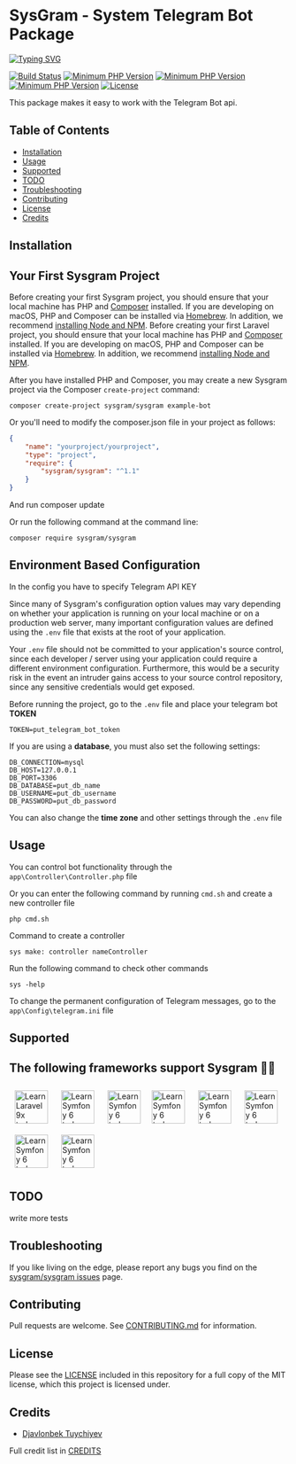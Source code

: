 # SysGram - System Telegram Bot Package
[![Typing SVG](https://readme-typing-svg.herokuapp.com?font=Cantora+One&color=ADBAC7&center=true&vCenter=true&lines=High+security+system;Easy%2C+convenient+and+understandable)](https://t.me/DGUuz/129)

<!-- badges -->
[![Build Status](https://img.shields.io/static/v1?label=helper&message=Telegram&color=informational)](https://t.me/Azimjanovich)
[![Minimum PHP Version](https://img.shields.io/static/v1?label=packagist&message=v1.1&color=blueviolet)](https://packagist.org/packages/sysgram/sysgram)
[![Minimum PHP Version](https://img.shields.io/static/v1?label=downloads&message=...&color=success)](https://packagist.org/packages/sysgram/sysgram)
[![Minimum PHP Version](https://img.shields.io/static/v1?label=PHP&message=>=8.0&color=blue)](https://php.net/)
[![License](https://img.shields.io/packagist/l/php-telegram-bot/laravel.svg)](https://github.com/sysgram/sysgram/LICENSE.md)

<!-- info  -->
This package makes it easy to work with the Telegram Bot api.

<!-- doc -->
## Table of Contents
- [Installation](#installation)
- [Usage](#usage)
- [Supported](#supported)
- [TODO](#todo)
- [Troubleshooting](#troubleshooting)
- [Contributing](#contributing)
- [License](#license)
- [Credits](#credits)


<!-- install -->
## **Installation**
## Your First Sysgram Project

Before creating your first Sysgram project, you should ensure that your local machine has PHP and [Composer](https://getcomposer.org/) installed. If you are developing on macOS, PHP and Composer can be installed via [Homebrew](https://brew.sh/). In addition, we recommend [installing Node and NPM](https://nodejs.org/).
Before creating your first Laravel project, you should ensure that your local machine has PHP and [Composer](https://getcomposer.org/) installed. If you are developing on macOS, PHP and Composer can be installed via [Homebrew](https://brew.sh/). In addition, we recommend [installing Node and NPM](https://nodejs.org/).


After you have installed PHP and Composer, you may create a new Sysgram project via the Composer `create-project` command:

    composer create-project sysgram/sysgram example-bot

Or you'll need to modify the composer.json file in your project as follows:
```json
{
    "name": "yourproject/yourproject",
    "type": "project",
    "require": {
        "sysgram/sysgram": "^1.1"
    }
}
```
And run composer update

Or run the following command at the command line:

    composer require sysgram/sysgram

## Environment Based Configuration
In the config you have to specify Telegram API KEY


Since many of Sysgram's configuration option values may vary depending on whether your application is running on your local machine or on a production web server, many important configuration values are defined using the `.env` file that exists at the root of your application.

Your `.env` file should not be committed to your application's source control, since each developer / server using your application could require a different environment configuration. Furthermore, this would be a security risk in the event an intruder gains access to your source control repository, since any sensitive credentials would get exposed.


Before running the project, go to the ``.env`` file and place your telegram bot **TOKEN**

```env
TOKEN=put_telegram_bot_token
```


If you are using a **database**, you must also set the following settings:

```env
DB_CONNECTION=mysql
DB_HOST=127.0.0.1
DB_PORT=3306
DB_DATABASE=put_db_name
DB_USERNAME=put_db_username
DB_PASSWORD=put_db_password
```

You can also change the **time zone** and other settings through the `.env` file


## **Usage**

You can control bot functionality through the `app\Controller\Controller.php` file


Or you can enter the following command by running `cmd.sh` and create a new controller file

    php cmd.sh

Command to create a controller

    sys make: controller nameController

Run the following command to check other commands

    sys -help


To change the permanent configuration of Telegram messages, go to the `app\Config\telegram.ini` file

## **Supported**


## The following frameworks support Sysgram 💪🏻

[<img src="https://laravel.com/img/logomark.min.svg" alt="Learn Laravel 9x today icon" width="60" height="60" style="margin: 10px">](https://laravel.com/)
[<img src="https://cdn.icon-icons.com/icons2/2415/PNG/512/yii_original_wordmark_logo_icon_146286.png" alt="Learn Symfony 6 today icon" width="60" height="60" style="margin: 10px">](https://www.yiiframework.com/)
[<img src="https://cdn.icon-icons.com/icons2/2415/PNG/512/symfony_original_wordmark_logo_icon_146328.png" alt="Learn Symfony 6 today icon" width="60" height="60" style="margin: 10px">](https://symfony.com/)[<img src="https://cdn.icon-icons.com/icons2/2699/PNG/512/joomla_logo_icon_170506.png" alt="Learn Symfony 6 today icon" width="60" height="60" style="margin: 10px">](https://framework.joomla.org/)
[<img src="https://cdn.icon-icons.com/icons2/2415/PNG/512/codeigniter_plain_wordmark_logo_icon_146592.png" alt="Learn Symfony 6 today icon" width="60" height="60" style="margin: 10px">](https://codeigniter.com/)
[<img src="https://cdn.icon-icons.com/icons2/2415/PNG/512/drupal_original_wordmark_logo_icon_146543.png" alt="Learn Symfony 6 today icon" width="60" height="60" style="margin: 10px">](https://www.drupal.org/)
[<img src="https://cdn.icon-icons.com/icons2/2415/PNG/512/zend_plain_wordmark_logo_icon_146281.png" alt="Learn Symfony 6 today icon" width="60" height="60" style="margin: 10px">](https://framework.zend.com/)
[<img src="https://cdn.icon-icons.com/icons2/2415/PNG/512/doctrine_line_wordmark_logo_icon_146553.png" alt="Learn Symfony 6 today icon" width="60" height="60" style="margin: 10px">](https://www.doctrine-project.org/)


## **TODO**

write more tests

## **Troubleshooting**

If you like living on the edge, please report any bugs you find on the
[sysgram/sysgram issues](https://github.com/sysgram/sysgram/issues) page.

## **Contributing**

Pull requests are welcome.
See [CONTRIBUTING.md](CONTRIBUTING.md) for information.

## **License**

Please see the [LICENSE](LICENSE.md) included in this repository for a full copy of the MIT license,
which this project is licensed under.

## **Credits**

- [Djavlonbek Tuychiyev](https://github.com/president-tuychiyev)

Full credit list in [CREDITS](CREDITS)
